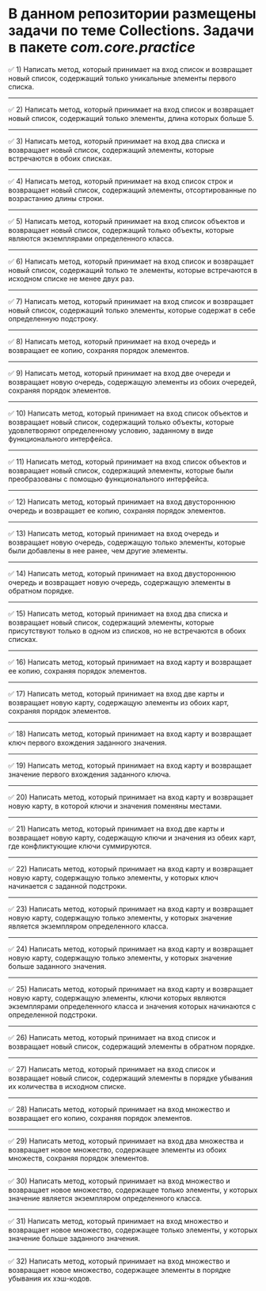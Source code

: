 # В данном репозитории размещены задачи по теме Collections. Задачи в пакете *com.core.practice*

:white_check_mark: 1) Написать метод, который принимает на вход список и возвращает новый список, содержащий только
уникальные элементы первого списка.
___
:white_check_mark: 2) Написать метод, который принимает на вход список и возвращает новый список, содержащий только
элементы, длина которых больше 5.
___
:white_check_mark: 3) Написать метод, который принимает на вход два списка и возвращает новый список, содержащий
элементы, которые встречаются в обоих списках.
___
:white_check_mark: 4) Написать метод, который принимает на вход список строк и возвращает новый список, содержащий
элементы, отсортированные по возрастанию длины строки.
___
:white_check_mark: 5) Написать метод, который принимает на вход список объектов и возвращает новый список, содержащий
только объекты, которые являются экземплярами определенного класса.
___
:white_check_mark: 6) Написать метод, который принимает на вход список и возвращает новый список, содержащий только те
элементы, которые встречаются в исходном списке не менее двух раз.
___
:white_check_mark: 7) Написать метод, который принимает на вход список и возвращает новый список, содержащий только
элементы, которые содержат в себе определенную подстроку.
___
:white_check_mark: 8) Написать метод, который принимает на вход очередь и возвращает ее копию, сохраняя порядок
элементов.
___
:white_check_mark: 9) Написать метод, который принимает на вход две очереди и возвращает новую очередь, содержащую
элементы из обоих очередей, сохраняя порядок элементов.
___
:white_check_mark: 10) Написать метод, который принимает на вход список объектов и возвращает новый список, содержащий
только объекты, которые удовлетворяют определенному условию, заданному в виде функционального интерфейса.
___
:white_check_mark: 11) Написать метод, который принимает на вход список объектов и возвращает новый список, содержащий
элементы, которые были преобразованы с помощью функционального интерфейса.
___
:white_check_mark: 12) Написать метод, который принимает на вход двустороннюю очередь и возвращает ее копию, сохраняя
порядок элементов.
___
:white_check_mark: 13) Написать метод, который принимает на вход очередь и возвращает новую очередь, содержащую только
элементы, которые были добавлены в нее ранее, чем другие элементы.
___
:white_check_mark: 14) Написать метод, который принимает на вход двустороннюю очередь и возвращает новую очередь,
содержащую элементы в обратном порядке.
___
:white_check_mark: 15) Написать метод, который принимает на вход два списка и возвращает новый список, содержащий
элементы, которые присутствуют только в одном из списков, но не встречаются в обоих списках.
___
:white_check_mark: 16) Написать метод, который принимает на вход карту и возвращает ее копию, сохраняя порядок
элементов.
___
:white_check_mark: 17) Написать метод, который принимает на вход две карты и возвращает новую карту, содержащую элементы
из обоих карт, сохраняя порядок элементов.
___
:white_check_mark: 18) Написать метод, который принимает на вход карту и возвращает ключ первого вхождения заданного
значения.
___
:white_check_mark: 19) Написать метод, который принимает на вход карту и возвращает значение первого вхождения заданного
ключа.
___
:white_check_mark: 20) Написать метод, который принимает на вход карту и возвращает новую карту, в которой ключи и
значения поменяны местами.
___
:white_check_mark: 21) Написать метод, который принимает на вход две карты и возвращает новую карту, содержащую ключи и
значения из обеих карт, где конфликтующие ключи суммируются.
___
:white_check_mark: 22) Написать метод, который принимает на вход карту и возвращает новую карту, содержащую только
элементы, у которых ключ начинается с заданной подстроки.
___
:white_check_mark: 23) Написать метод, который принимает на вход карту и возвращает новую карту, содержащую только
элементы, у которых значение является экземпляром определенного класса.
___
:white_check_mark: 24) Написать метод, который принимает на вход карту и возвращает новую карту, содержащую только
элементы, у которых значение больше заданного значения.
___
:white_check_mark: 25) Написать метод, который принимает на вход карту и возвращает новую карту, содержащую элементы,
ключи которых являются экземплярами определенного класса и значения которых начинаются с определенной подстроки.
___
:white_check_mark: 26) Написать метод, который принимает на вход список и возвращает новый список, содержащий элементы в
обратном порядке.
___
:white_check_mark: 27) Написать метод, который принимает на вход список и возвращает новый список, содержащий элементы в
порядке убывания их количества в исходном списке.
___
:white_check_mark: 28) Написать метод, который принимает на вход множество и возвращает его копию, сохраняя порядок
элементов.
___
:white_check_mark: 29) Написать метод, который принимает на вход два множества и возвращает новое множество, содержащее
элементы из обоих множеств, сохраняя порядок элементов.
___
:white_check_mark: 30) Написать метод, который принимает на вход множество и возвращает новое множество, содержащее
только элементы, у которых значение является экземпляром определенного класса.
___
:white_check_mark: 31) Написать метод, который принимает на вход множество и возвращает новое множество, содержащее
только элементы, у которых значение больше заданного значения.
___
:white_check_mark: 32) Написать метод, который принимает на вход множество и возвращает новое множество, содержащее
элементы в порядке убывания их хэш-кодов.
